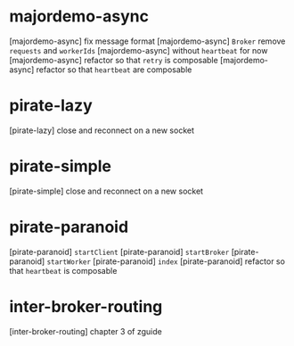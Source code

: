 # majordemo-async

[majordemo-async] fix message format
[majordemo-async] `Broker` remove `requests` and `workerIds`
[majordemo-async] without `heartbeat` for now
[majordemo-async] refactor so that `retry` is composable
[majordemo-async] refactor so that `heartbeat` are composable

# pirate-lazy

[pirate-lazy] close and reconnect on a new socket

# pirate-simple

[pirate-simple] close and reconnect on a new socket

# pirate-paranoid

[pirate-paranoid] `startClient`
[pirate-paranoid] `startBroker`
[pirate-paranoid] `startWorker`
[pirate-paranoid] `index`
[pirate-paranoid] refactor so that `heartbeat` is composable

# inter-broker-routing

[inter-broker-routing] chapter 3 of zguide
